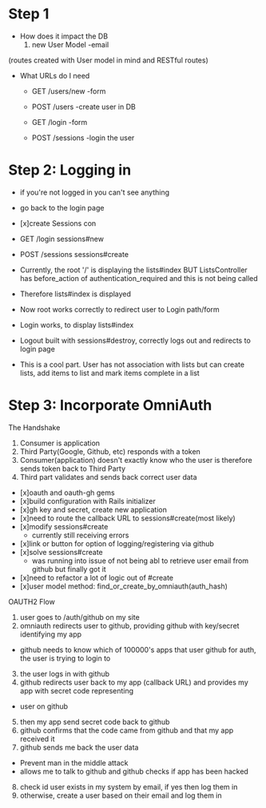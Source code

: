 # Step 1
- How does it impact the DB
  1. new User Model
  -email

(routes created with User model in mind and RESTful routes)
- What URLs do I need
  - GET /users/new -form
  - POST /users -create user in DB

  - GET /login -form
  - POST /sessions -login the user

# Step 2: Logging in
- if you're not logged in you can't see anything
- go back to the login page

- [x]create Sessions con
- GET /login sessions#new
- POST /sessions sessions#create

- Currently, the root '/' is displaying the lists#index BUT ListsController has before_action of
 authentication_required and this is not being called
- Therefore lists#index is displayed

- Now root works correctly to redirect user to Login path/form
- Login works, to display lists#index
- Logout built with sessions#destroy, correctly logs out and redirects to login page
- This is a cool part.  User has not association with lists but can create lists, add items to list and mark
 items complete in a list

# Step 3: Incorporate OmniAuth
The Handshake
1. Consumer is application
2. Third Party(Google, Github, etc) responds with a token
3. Consumer(application) doesn't exactly know who the user is therefore sends token back to Third Party
4. Third part validates and sends back correct user data

- [x]oauth and oauth-gh gems
- [x]build configuration with Rails initializer
- [x]gh key and secret, create new application
- [x]need to route the callback URL to sessions#create(most likely)
- [x]modify sessions#create
    - currently still receiving errors
- [x]link or button for option of logging/registering via github
- [x]solve sessions#create
    - was running into issue of not being abl to retrieve user email from github but finally got it
- [x]need to refactor a lot of logic out of #create
- [x]user model method: find_or_create_by_omniauth(auth_hash)

OAUTH2 Flow
1. user goes to /auth/github on my site
2. omniauth redirects user to github, providing github with key/secret identifying my app
  - github needs to know which of 100000's apps that user github for auth, the user is trying to login to
3. the user logs in with github
4. github redirects user back to my app (callback URL) and provides my app with secret code representing
  - user on github
5. then my app send secret code back to github
6. github confirms that the code came from github and that my app received it
7. github sends me back the user data
  - Prevent man in the middle attack
  - allows me to talk to github and github checks if app has been hacked
8. check id user exists in my system by email, if yes then log them in
9. otherwise, create a user based on their email and log them in
